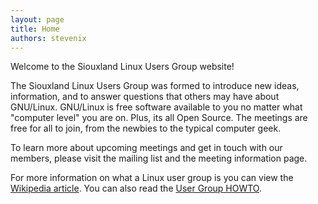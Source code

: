 ```yaml
---
layout: page
title: Home
authors: stevenix
---
```


Welcome to the Siouxland Linux Users Group website!

The Siouxland Linux Users Group was formed to introduce new ideas, information,
and to answer questions that others may have about GNU/Linux. GNU/Linux is free
software available to you no matter what "computer level" you are on. Plus, its
all Open Source. The meetings are free for all to join, from the newbies to the
typical computer geek.

To learn more about upcoming meetings and get in touch with our members, please
visit the mailing list and the meeting information page.

For more information on what a Linux user group is you can view the [Wikipedia
article](https://en.wikipedia.org/wiki/Linux_user_group). You
can also read the [User Group
HOWTO](http://www.tldp.org/HOWTO/User-Group-HOWTO.html).
